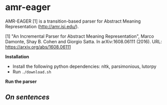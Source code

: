 # amr-eager

AMR-EAGER [1] is a transition-based parser for Abstract Meaning Representation (http://amr.isi.edu/).

[1] "An Incremental Parser for Abstract Meaning Representation", Marco Damonte, Shay B. Cohen and Giorgio Satta. In arXiv:1608.06111 (2016). URL: https://arxiv.org/abs/1608.06111

**Installation** 

- Install the following python dependencies: nltk, parsimonious, lutorpy
- Run ```./download.sh```

**Run the parser**

*On sentences*
-
